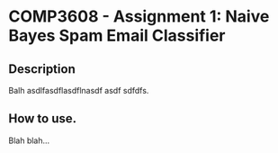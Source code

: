 
# COMP3608 - Assignment 1: Naive Bayes Spam Email Classifier

## Description

Balh asdlfasdflasdflnasdf asdf sdfdfs.

## How to use.

Blah blah...